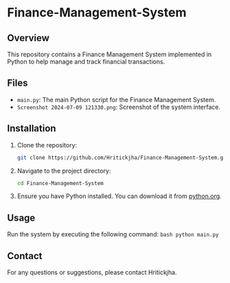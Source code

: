 # Finance-Management-System

## Overview
This repository contains a Finance Management System implemented in Python to help manage and track financial transactions.

## Files
- `main.py`: The main Python script for the Finance Management System.
- `Screenshot 2024-07-09 121330.png`: Screenshot of the system interface.

## Installation
1. Clone the repository:
    ```bash
    git clone https://github.com/Hritickjha/Finance-Management-System.git
    ```
2. Navigate to the project directory:
    ```bash
    cd Finance-Management-System
    ```
3. Ensure you have Python installed. You can download it from [python.org](https://www.python.org/).

## Usage
Run the system by executing the following command:
    ```bash
    python main.py
    ```

## Contact
For any questions or suggestions, please contact Hritickjha.
